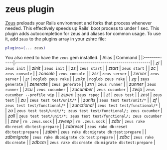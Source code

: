 # zeus plugin
[Zeus](https://github.com/burke/zeus) preloads your Rails environment and forks that
process whenever needed. This effectively speeds up Rails' boot process to under 1 sec.
This plugin adds autocompletion for zeus and aliases for common usage.
To use it, add `zeus` to the plugins array in your zshrc file:
```zsh
plugins=(... zeus)
```
You also need to have the `zeus` gem installed.
| Alias        | Command                                                            |
|:-------------|:-------------------------------------------------------------------|
| _zi_         | `zeus init`                                                        |
| _zinit_      | `zeus init`                                                        |
| _zs_         | `zeus start`                                                       |
| _ztart_      | `zeus start`                                                       |
| _zc_         | `zeus console`                                                     |
| _zonsole_    | `zeus console`                                                     |
| _zsr_        | `zeus server`                                                      |
| _zerver_     | `zeus server`                                                      |
| _zr_         | `noglob zeus rake`                                                 |
| _zake_       | `noglob zeus rake`                                                 |
| _zg_         | `zeus generate`                                                    |
| _zenerate_   | `zeus generate`                                                    |
| _zrn_        | `zeus runner`                                                      |
| _zunner_     | `zeus runner`                                                      |
| _zcu_        | `zeus cucumber`                                                    |
| _zucumber_   | `zeus cucumber`                                                    |
| _zwip_       | `zeus cucumber --profile wip`                                      |
| _zspec_      | `zeus rspec`                                                       |
| _zt_         | `zeus test`                                                        |
| _zest_       | `zeus test`                                                        |
| _zu_         | `zeus test test/unit/*`                                            |
| _zunits_     | `zeus test test/unit/*`                                            |
| _zf_         | `zeus test test/functional/*`                                      |
| _zunctional_ | `zeus test test/functional/*`                                      |
| _za_         | `zeus test test/unit/*; zeus test test/functional/; zeus cucumber` |
| _zall_       | `zeus test test/unit/*; zeus test test/functional/; zeus cucumber` |
| _zsw_        | `rm .zeus.sock`                                                    |
| _zweep_      | `rm .zeus.sock`                                                    |
| _zdbr_       | `zeus rake db:reset db:test:prepare`                               |
| _zdbreset_   | `zeus rake db:reset db:test:prepare`                               |
| _zdbm_       | `zeus rake db:migrate db:test:prepare`                             |
| _zdbmigrate_ | `zeus rake db:migrate db:test:prepare`                             |
| _zdbc_       | `zeus rake db:create`                                              |
| _zdbcm_      | `zeus rake db:create db:migrate db:test:prepare`                   |
